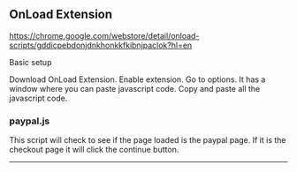 ## OnLoad Extension

https://chrome.google.com/webstore/detail/onload-scripts/gddicpebdonjdnkhonkkfkibnjpaclok?hl=en

Basic setup

Download OnLoad Extension.  Enable extension.  Go to options.  It has
a window where you can paste javascript code.  Copy and paste all the
javascript code.

### paypal.js

This script will check to see if the page loaded is the paypal page.
If it is the checkout page it will click the continue button.

***
